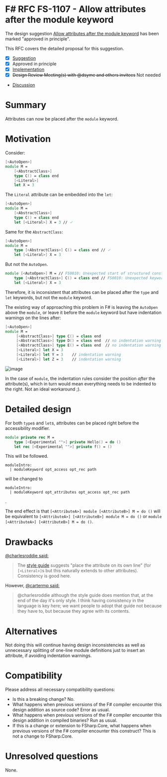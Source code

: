 # F# RFC FS-1107 - Allow attributes after the module keyword

The design suggestion [Allow attributes after the module keyword](https://github.com/fsharp/fslang-suggestions/issues/757) has been marked "approved in principle".

This RFC covers the detailed proposal for this suggestion.

- [x] [Suggestion](https://github.com/fsharp/fslang-suggestions/issues/757)
- [x] Approved in principle
- [x] [Implementation](https://github.com/dotnet/fsharp/pull/11722)
- [x] ~~Design Review Meeting(s) with @dsyme and others invitees~~ Not needed
- [Discussion](https://github.com/fsharp/fslang-design/discussions/600)

# Summary

Attributes can now be placed after the `module` keyword.

# Motivation

Consider:
```fs
[<AutoOpen>]
module M =
    [<AbstractClass>]
    type C() = class end
    [<Literal>]
    let X = 3
```
The `Literal` attribute can be embedded into the `let`:
```fs
[<AutoOpen>]
module M =
    [<AbstractClass>]
    type C() = class end
    let [<Literal>] X = 3 // ✓
```
Same for the `AbstractClass`:
```fs
[<AutoOpen>]
module M =
    type [<AbstractClass>] C() = class end // ✓
    let [<Literal>] X = 3
```
But not the `AutoOpen`.
```fs
module [<AutoOpen>] M = // FS0010: Unexpected start of structured construct in definition. Expected identifier, 'global' or other token.
    type [<AbstractClass>] C() = class end // FS0010: Unexpected keyword 'type' in implementation file
    let [<Literal>] X = 3
```

Therefore, it is inconsistent that attributes can be placed after the `type` and `let` keywords, but not the `module` keyword.

The existing way of approaching this problem in F# is leaving the `AutoOpen` above the `module`, or leave it before the `module` keyword but have indentation warnings on the lines after:

```fsharp
[<AutoOpen>] 
module M =      
     [<AbstractClass>] type C() = class end
     [<AbstractClass>] type D() = class end  // no indentation warning
     [<AbstractClass>] type E() = class end  // no indentation warning
     [<Literal>] let X = 3 
     [<Literal>] let Y = 3    // indentation warning
     [<Literal>] let Z = 3    // indentation warning
```

![image](https://user-images.githubusercontent.com/16015770/71782978-bd1a0400-2fe0-11ea-8031-da0c78895702.png)
 
In the case of `module`, the indentation rules consider the position _after_ the attribute(s), which in turn would mean everything needs to be indented to the right. Not an ideal workaround ;).

# Detailed design

For both `type`s and `let`s, attributes can be placed right before the accessibility modifier.
```fs
module private rec M =
    type [<Experimental "">] private Hello() = do ()
    let rec [<Experimental "">] private f() = ()
```

This will be followed.
```
moduleIntro: 
  | moduleKeyword opt_access opt_rec path 
```
will be changed to
```
moduleIntro: 
  | moduleKeyword opt_attributes opt_access opt_rec path
```
.

The end effect is that `[<AttributeA>] module [<AttributeB>] M = do ()` will be equivalent to `[<AttributeA>] [<AttributeB>] module M = do ()` or `module [<AttributeA>] [<AttributeB>] M = do ()`.

# Drawbacks

[@charlesroddie said:](https://github.com/fsharp/fslang-suggestions/issues/757#issuecomment-505128388)
> The [style guide](https://docs.microsoft.com/en-us/dotnet/fsharp/style-guide/formatting) suggests "place the attribute on its own line" (for `[<Literal>]`s but this naturally extends to other attributes). Consistency is good here.

However, [@cartermp said:](https://github.com/fsharp/fslang-suggestions/issues/757#issuecomment-505861069)
> @charlesroddie although the style guide does mention that, at the end of the day it's only style. I think having consistency in the language is key here; we want people to adopt that guide not because they have to, but because they agree with its contents.

# Alternatives

Not doing this will continue having design inconsistencies as well as unnecessary splitting of one-line module definitions just to insert an attribute, if avoiding indentation warnings.

# Compatibility

Please address all necessary compatibility questions:

* Is this a breaking change? No.
* What happens when previous versions of the F# compiler encounter this design addition as source code? Error as usual.
* What happens when previous versions of the F# compiler encounter this design addition in compiled binaries? Run as usual.
* If this is a change or extension to FSharp.Core, what happens when previous versions of the F# compiler encounter this construct? This is not a change to FSharp.Core.

# Unresolved questions

None.
